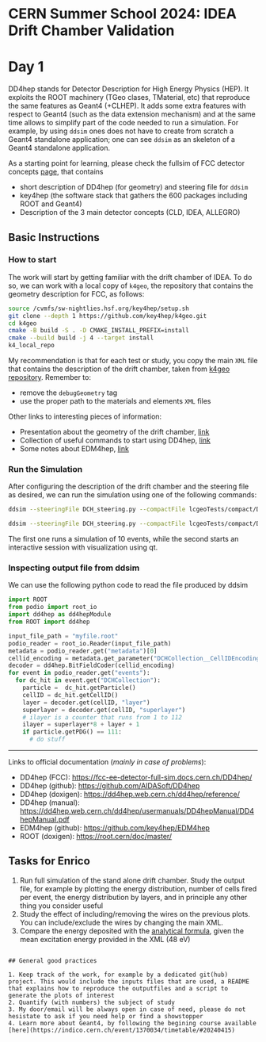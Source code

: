 # CERN Summer School 2024: IDEA Drift Chamber Validation


# Day 1

DD4hep stands for Detector Description for High Energy Physics (HEP). It exploits the ROOT machinery (TGeo clases, TMaterial, etc) that reproduce the same features as Geant4 (+CLHEP). It adds some extra features with respect to Geant4 (such as the data extension mechanism) and at the same time allows to simplify part of the code needed to run a simulation. For example, by using `ddsim` ones does not have to create from scratch a Geant4 standalone application; one can see `ddsim` as an skeleton of a Geant4 standalone application.

As a starting point for learning, please check the fullsim of FCC detector concepts [page](https://fcc-ee-detector-full-sim.docs.cern.ch), that contains
- short description of DD4hep (for geometry) and steering file for `ddsim`
- key4hep (the software stack that gathers the 600 packages including ROOT and Geant4)
- Description of the 3 main detector concepts (CLD, IDEA, ALLEGRO)

## Basic Instructions

### How to start

The work will start by getting familiar with the drift chamber of IDEA. To do so, we can work with a local copy of `k4geo`, the repository that contains the geometry description for FCC, as follows:

```bash
source /cvmfs/sw-nightlies.hsf.org/key4hep/setup.sh
git clone --depth 1 https://github.com/key4hep/k4geo.git
cd k4geo
cmake -B build -S . -D CMAKE_INSTALL_PREFIX=install
cmake --build build -j 4 --target install
k4_local_repo
```

My recommendation is that for each test or study, you copy the main `XML` file that contains the description of the drift chamber, taken from [k4geo repository](https://github.com/key4hep/k4geo/blob/main/lcgeoTests/compact/DCH_standalone_o1_v02.xml). Remember to:
* remove the `debugGeometry` tag
* use the proper path to the materials and elements `XML` files

Other links to interesting pieces of information:
* Presentation about the geometry of the drift chamber, [link](https://indico.cern.ch/event/1402578/)
* Collection of useful commands to start using DD4hep, [link](https://github.com/atolosadelgado/ARC_detector)
* Some notes about EDM4hep, [link](https://indico.cern.ch/event/1307378/contributions/5729652/attachments/2789482/4864493/fccphysweek24_atd_240130.pdf#page=11)

### Run the Simulation
After configuring the description of the drift chamber and the steering file as desired, we can run the simulation using one of the following commands:
```bash
ddsim --steeringFile DCH_steering.py --compactFile lcgeoTests/compact/DCH_standalone_o1_v02.xml -N 10
```
```bash
ddsim --steeringFile DCH_steering.py --compactFile lcgeoTests/compact/DCH_standalone_o1_v02.xml --runType qt --macroFile example/vis.mac
```
The first one runs a simulation of 10 events, while the second starts an interactive session with visualization using qt.

### Inspecting output file from ddsim

We can use the following python code to read the file produced by ddsim

```python
import ROOT
from podio import root_io
import dd4hep as dd4hepModule
from ROOT import dd4hep

input_file_path = "myfile.root"
podio_reader = root_io.Reader(input_file_path)
metadata = podio_reader.get("metadata")[0]
cellid_encoding = metadata.get_parameter("DCHCollection__CellIDEncoding")
decoder = dd4hep.BitFieldCoder(cellid_encoding)
for event in podio_reader.get("events"):
  for dc_hit in event.get("DCHCollection"):
    particle =  dc_hit.getParticle()
    cellID = dc_hit.getCellID()
    layer = decoder.get(cellID, "layer")
    superlayer = decoder.get(cellID, "superlayer")
    # ilayer is a counter that runs from 1 to 112
    ilayer = superlayer*8 + layer + 1
    if particle.getPDG() == 111:
      # do stuff
```

----


Links to official documentation (*mainly in case of problems*):
* DD4hep (FCC): https://fcc-ee-detector-full-sim.docs.cern.ch/DD4hep/
* DD4hep (github): https://github.com/AIDASoft/DD4hep
* DD4hep (doxigen): https://dd4hep.web.cern.ch/dd4hep/reference/
* DD4hep (manual): https://dd4hep.web.cern.ch/dd4hep/usermanuals/DD4hepManual/DD4hepManual.pdf
* EDM4hep (github): https://github.com/key4hep/EDM4hep
* ROOT (doxigen): https://root.cern/doc/master/

## Tasks for Enrico

1. Run full simulation of the stand alone drift chamber. Study the output file, for example by plotting the energy distribution, number of cells fired per event, the energy distribution by layers, and in principle any other thing you consider useful 
2. Study the effect of including/removing the wires on the previous plots. You can include/exclude the wires by changing the main XML.
3. Compare the energy deposited with the [analytical formula](https://en.wikipedia.org/wiki/Bethe_formula#The_mean_excitation_energy), given the mean excitation energy provided in the XML (48 eV)

```

## General good practices

1. Keep track of the work, for example by a dedicated git(hub) project. This would include the inputs files that are used, a README that explains how to reproduce the outputfiles and a script to generate the plots of interest
2. Quantify (with numbers) the subject of study
3. My door/email will be always open in case of need, please do not hesistate to ask if you need help or find a showstopper
4. Learn more about Geant4, by following the begining course available [here](https://indico.cern.ch/event/1370034/timetable/#20240415)
